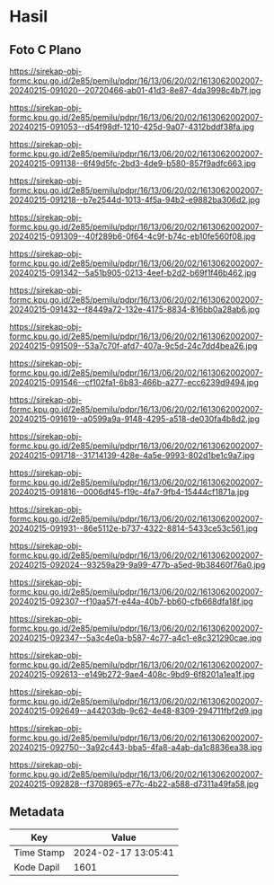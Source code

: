 # Hasil

## Foto C Plano

https://sirekap-obj-formc.kpu.go.id/2e85/pemilu/pdpr/16/13/06/20/02/1613062002007-20240215-091020--20720466-ab01-41d3-8e87-4da3998c4b7f.jpg

https://sirekap-obj-formc.kpu.go.id/2e85/pemilu/pdpr/16/13/06/20/02/1613062002007-20240215-091053--d54f98df-1210-425d-9a07-4312bddf38fa.jpg

https://sirekap-obj-formc.kpu.go.id/2e85/pemilu/pdpr/16/13/06/20/02/1613062002007-20240215-091138--6f49d5fc-2bd3-4de9-b580-857f9adfc663.jpg

https://sirekap-obj-formc.kpu.go.id/2e85/pemilu/pdpr/16/13/06/20/02/1613062002007-20240215-091218--b7e2544d-1013-4f5a-94b2-e9882ba306d2.jpg

https://sirekap-obj-formc.kpu.go.id/2e85/pemilu/pdpr/16/13/06/20/02/1613062002007-20240215-091309--40f289b6-0f64-4c9f-b74c-eb10fe560f08.jpg

https://sirekap-obj-formc.kpu.go.id/2e85/pemilu/pdpr/16/13/06/20/02/1613062002007-20240215-091342--5a51b905-0213-4eef-b2d2-b69f1f46b462.jpg

https://sirekap-obj-formc.kpu.go.id/2e85/pemilu/pdpr/16/13/06/20/02/1613062002007-20240215-091432--f8449a72-132e-4175-8834-816bb0a28ab6.jpg

https://sirekap-obj-formc.kpu.go.id/2e85/pemilu/pdpr/16/13/06/20/02/1613062002007-20240215-091509--53a7c70f-afd7-407a-9c5d-24c7dd4bea26.jpg

https://sirekap-obj-formc.kpu.go.id/2e85/pemilu/pdpr/16/13/06/20/02/1613062002007-20240215-091546--cf102fa1-6b83-466b-a277-ecc6239d9494.jpg

https://sirekap-obj-formc.kpu.go.id/2e85/pemilu/pdpr/16/13/06/20/02/1613062002007-20240215-091619--a0599a9a-9148-4295-a518-de030fa4b8d2.jpg

https://sirekap-obj-formc.kpu.go.id/2e85/pemilu/pdpr/16/13/06/20/02/1613062002007-20240215-091718--31714139-428e-4a5e-9993-802d1be1c9a7.jpg

https://sirekap-obj-formc.kpu.go.id/2e85/pemilu/pdpr/16/13/06/20/02/1613062002007-20240215-091816--0006df45-f19c-4fa7-9fb4-15444cf1871a.jpg

https://sirekap-obj-formc.kpu.go.id/2e85/pemilu/pdpr/16/13/06/20/02/1613062002007-20240215-091931--86e5112e-b737-4322-8814-5433ce53c561.jpg

https://sirekap-obj-formc.kpu.go.id/2e85/pemilu/pdpr/16/13/06/20/02/1613062002007-20240215-092024--93259a29-9a99-477b-a5ed-9b38460f76a0.jpg

https://sirekap-obj-formc.kpu.go.id/2e85/pemilu/pdpr/16/13/06/20/02/1613062002007-20240215-092307--f10aa57f-e44a-40b7-bb60-cfb668dfa18f.jpg

https://sirekap-obj-formc.kpu.go.id/2e85/pemilu/pdpr/16/13/06/20/02/1613062002007-20240215-092347--5a3c4e0a-b587-4c77-a4c1-e8c321290cae.jpg

https://sirekap-obj-formc.kpu.go.id/2e85/pemilu/pdpr/16/13/06/20/02/1613062002007-20240215-092613--e149b272-9ae4-408c-9bd9-6f8201a1ea1f.jpg

https://sirekap-obj-formc.kpu.go.id/2e85/pemilu/pdpr/16/13/06/20/02/1613062002007-20240215-092649--a44203db-9c62-4e48-8309-294711fbf2d9.jpg

https://sirekap-obj-formc.kpu.go.id/2e85/pemilu/pdpr/16/13/06/20/02/1613062002007-20240215-092750--3a92c443-bba5-4fa8-a4ab-da1c8836ea38.jpg

https://sirekap-obj-formc.kpu.go.id/2e85/pemilu/pdpr/16/13/06/20/02/1613062002007-20240215-092828--f3708965-e77c-4b22-a588-d7311a49fa58.jpg


## Metadata

| Key        | Value               |
| ---------- | ------------------- |
| Time Stamp | 2024-02-17 13:05:41 |
| Kode Dapil | 1601                |



